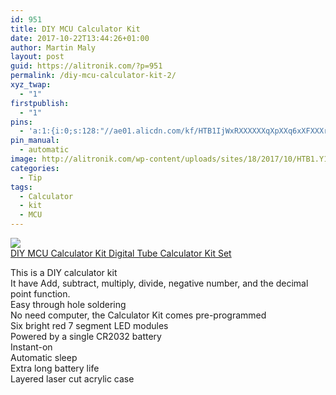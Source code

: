 ```yaml
---
id: 951
title: DIY MCU Calculator Kit
date: 2017-10-22T13:44:26+01:00
author: Martin Maly
layout: post
guid: https://alitronik.com/?p=951
permalink: /diy-mcu-calculator-kit-2/
xyz_twap:
  - "1"
firstpublish:
  - "1"
pins:
  - 'a:1:{i:0;s:128:"//ae01.alicdn.com/kf/HTB1IjWxRXXXXXXqXpXXq6xXFXXXr/-font-b-DIY-b-font-font-b-MCU-b-font-font-b-Calculator-b-font.jpg_220x220.jpg";}'
pin_manual:
  - automatic
image: http://alitronik.com/wp-content/uploads/sites/18/2017/10/HTB1.Y1iRXXXXXaIXFXXq6xXFXXX1.jpg
categories:
  - Tip
tags:
  - Calculator
  - kit
  - MCU
---
```

<a href="http://s.click.aliexpress.com/e/yN3ZZFy" target="_parent"><img src="//ae01.alicdn.com/kf/HTB1IjWxRXXXXXXqXpXXq6xXFXXXr/-font-b-DIY-b-font-font-b-MCU-b-font-font-b-Calculator-b-font.jpg_220x220.jpg" /><span style="display: block;">DIY MCU Calculator Kit Digital Tube Calculator Kit Set</span></a>

This is a DIY calculator kit  
It have Add, subtract, multiply, divide, negative number, and the decimal point function.  
Easy through hole soldering  
No need computer, the Calculator Kit comes pre-programmed  
Six bright red 7 segment LED modules  
Powered by a single CR2032 battery  
Instant-on  
Automatic sleep  
Extra long battery life  
Layered laser cut acrylic case